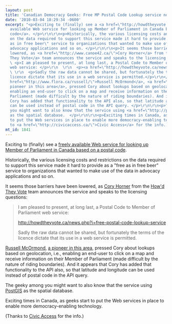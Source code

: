 ```yaml
---
layout: post
title: 'Canadian Democracy Geeks: Free MP Postal Code Lookup service now available'
date: '2010-03-04 18:29:34 -0600'
excerpt: "<p>Exciting to (finally) see a <a href=\"http://howdtheyvote.ca/news.php?i=free-postal-code-lookup-service\">freely
  available Web service for looking up Member of Parliament in Canada based on a postal
  code</a>. </p>\r\n\r\n<p>Historically, the various licensing costs and restrictions
  on the data required to support this service made it hard to provide as a \"free
  as in free beer\" service to organizations that wanted to make use of the data in
  advocacy applications and so on. </p>\r\n\r\n<p>It seems those barriers have been
  lowered, as <a href=\"http://www.canoe42.ca/\">Cory Horner</a> from the <a href=\"http://howdtheyvote.ca\">How'd
  They Vote</a> team announces the service and speaks to the licensing questions:</p>\r\n\r\n<blockquote>\r\n
  \ <p>I am pleased to present, at long last, a Postal Code to Member of Parliament
  web service: </p>\r\n  \r\n  <p><a href=\"http://howdtheyvote.ca/news.php?i=free-postal-code-lookup-service\">http://howdtheyvote.ca/news.php?i=free-postal-code-lookup-service</a></p>\r\n
  \ \r\n  <p>Sadly the raw data cannot be shared, but fortunately the terms of the
  licence dictate that its use in a web service is permitted.</p>\r\n</blockquote>\r\n\r\n<p><a
  href=\"http://www.flora.ca/russell/\">Russell McOrmond</a>, <a href=\"http://www.communitybandwidth.ca/phillipadsmith/civic-data-wants-to-be-free\">a
  pioneer in this area</a>, pressed Cory about lookups based on geolocation, i.e.,
  enabling an end-user to click on a map and receive information on their Member of
  Parliament (made difficult by the nature of riding boundaries). And it appears that
  Cory has added that functionality to the API also, so that latitude and longitude
  can be used instead of postal code in the API query. </p>\r\n\r\n<p>The geeky among
  you might want to also know that the service using <a href=\"http://postgis.refractions.net/\">PostGIS</a>
  as the spatial database.  </p>\r\n\r\n<p>Exciting times in Canada, as geeks start
  to put the Web services in place to enable more democracy-enabling technology. </p>\r\n\r\n<p>(Thanks
  to <a href=\"http://civicaccess.ca/\">Civic Access</a> for the info.)</p>"
mt_id: 1841
---
```

<p>Exciting to (finally) see a <a href="http://howdtheyvote.ca/news.php?i=free-postal-code-lookup-service">freely available Web service for looking up Member of Parliament in Canada based on a postal code</a>. </p>

<p>Historically, the various licensing costs and restrictions on the data required to support this service made it hard to provide as a "free as in free beer" service to organizations that wanted to make use of the data in advocacy applications and so on. </p>

<p>It seems those barriers have been lowered, as <a href="http://www.canoe42.ca/">Cory Horner</a> from the <a href="http://howdtheyvote.ca">How'd They Vote</a> team announces the service and speaks to the licensing questions:</p>

<blockquote>
  <p>I am pleased to present, at long last, a Postal Code to Member of Parliament web service: </p>
  
  <p><a href="http://howdtheyvote.ca/news.php?i=free-postal-code-lookup-service">http://howdtheyvote.ca/news.php?i=free-postal-code-lookup-service</a></p>
  
  <p>Sadly the raw data cannot be shared, but fortunately the terms of the licence dictate that its use in a web service is permitted.</p>
</blockquote>

<p><a href="http://www.flora.ca/russell/">Russell McOrmond</a>, <a href="http://www.communitybandwidth.ca/phillipadsmith/civic-data-wants-to-be-free">a pioneer in this area</a>, pressed Cory about lookups based on geolocation, i.e., enabling an end-user to click on a map and receive information on their Member of Parliament (made difficult by the nature of riding boundaries). And it appears that Cory has added that functionality to the API also, so that latitude and longitude can be used instead of postal code in the API query. </p>

<p>The geeky among you might want to also know that the service using <a href="http://postgis.refractions.net/">PostGIS</a> as the spatial database.  </p>

<p>Exciting times in Canada, as geeks start to put the Web services in place to enable more democracy-enabling technology. </p>

<p>(Thanks to <a href="http://civicaccess.ca/">Civic Access</a> for the info.)</p>
<!--break-->
